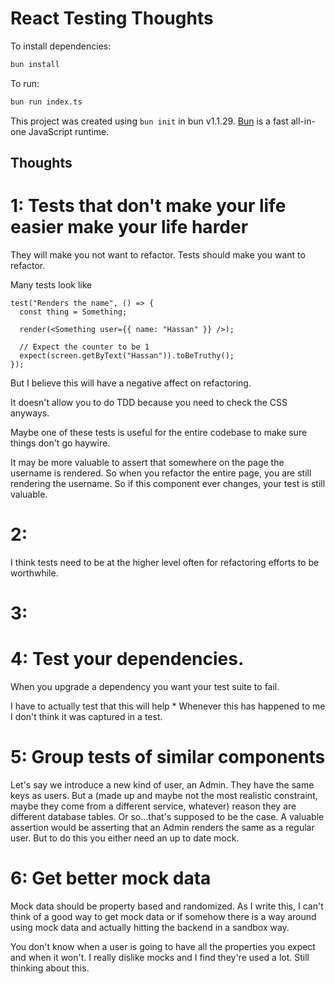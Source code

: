 # React Testing Thoughts

To install dependencies:

```bash
bun install
```

To run:

```bash
bun run index.ts
```

This project was created using `bun init` in bun v1.1.29. [Bun](https://bun.sh) is a fast all-in-one JavaScript runtime.

## Thoughts

# 1: Tests that don't make your life easier make your life harder

They will make you not want to refactor. Tests should make you want to refactor.

Many tests look like

```
test("Renders the name", () => {
  const thing = Something;

  render(<Something user={{ name: "Hassan" }} />);

  // Expect the counter to be 1
  expect(screen.getByText("Hassan")).toBeTruthy();
});
```

But I believe this will have a negative affect on refactoring.

It doesn't allow you to do TDD because you need to check the CSS anyways.

Maybe one of these tests is useful for the entire codebase to make sure things don't go haywire.

It may be more valuable to assert that somewhere on the page the username is rendered. So when you refactor the entire page, you are still rendering the username. So if this component ever changes, your test is still valuable.

# 2:

I think tests need to be at the higher level often for refactoring efforts to be worthwhile.

# 3:

# 4: Test your dependencies.

When you upgrade a dependency you want your test suite to fail.

I have to actually test that this will help \* Whenever this has happened to me I don't think it was captured in a test.

# 5: Group tests of similar components

Let's say we introduce a new kind of user, an Admin. They have the same keys as users. But a (made up and maybe not the most realistic constraint, maybe they come from a different service, whatever) reason they are different database tables. Or so…that's supposed to be the case. A valuable assertion would be asserting that an Admin renders the same as a regular user. But to do this you either need an up to date mock.

# 6: Get better mock data

Mock data should be property based and randomized. As I write this, I can't think of a good way to get mock data or if somehow there is a way around using mock data and actually hitting the backend in a sandbox way.

You don't know when a user is going to have all the properties you expect and when it won't. I really dislike mocks and I find they're used a lot. Still thinking about this.
